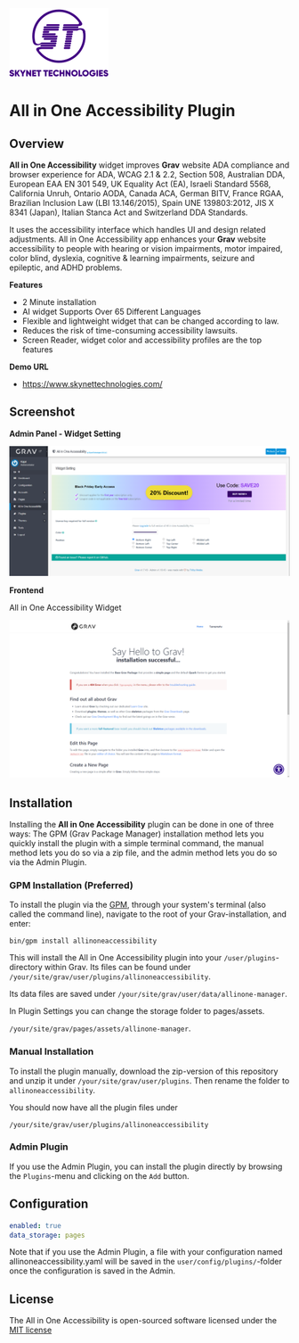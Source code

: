 [![Skynet Technologies USA LLC](sntg-company-in-usa.png)](https://www.skynettechnologies.com)

# All in One Accessibility Plugin

## Overview

**All in One Accessibility** widget improves **Grav** website ADA compliance and browser experience for ADA, WCAG 2.1 & 2.2, Section 508, Australian DDA, European EAA EN 301 549, UK Equality Act (EA), Israeli Standard 5568, California Unruh, Ontario AODA, Canada ACA, German BITV, France RGAA, Brazilian Inclusion Law (LBI 13.146/2015), Spain UNE 139803:2012, JIS X 8341 (Japan), Italian Stanca Act and Switzerland DDA Standards.

It uses the accessibility interface which handles UI and design related adjustments. All in One Accessibility app enhances your **Grav** website accessibility to people with hearing or vision impairments, motor impaired, color blind, dyslexia, cognitive & learning impairments, seizure and epileptic, and ADHD problems.

**Features**
- 2 Minute installation
- AI widget Supports Over 65 Different Languages
- Flexible and lightweight widget that can be changed according to law.
- Reduces the risk of time-consuming accessibility lawsuits.
- Screen Reader, widget color and accessibility profiles are the top features

**Demo URL**
- https://www.skynettechnologies.com/

## Screenshot

**Admin Panel - Widget Setting**

![Widget Settings](screenshot_admin_setting.png)

**Frontend**

All in One Accessibility  Widget

![Allinoneaccessibility and widget](screenshot_frontend.png)

## Installation

Installing the **All in One Accessibility** plugin can be done in one of three ways: The GPM (Grav Package Manager) installation method lets you quickly install the plugin with a simple terminal command, the manual method lets you do so via a zip file, and the admin method lets you do so via the Admin Plugin.

### GPM Installation (Preferred)

To install the plugin via the [GPM](http://learn.getgrav.org/advanced/grav-gpm), through your system's terminal (also called the command line), navigate to the root of your Grav-installation, and enter:

    bin/gpm install allinoneaccessibility

This will install the All in One Accessibility plugin into your `/user/plugins`-directory within Grav.
Its files can be found under `/your/site/grav/user/plugins/allinoneaccessibility`.

Its data files are saved under
`/your/site/grav/user/data/allinone-manager`.


In Plugin Settings you can change the storage folder to pages/assets.

`/your/site/grav/pages/assets/allinone-manager`.

### Manual Installation

To install the plugin manually, download the zip-version of this repository and unzip it under `/your/site/grav/user/plugins`. Then rename the folder to `allinoneaccessibility`.

You should now have all the plugin files under

    /your/site/grav/user/plugins/allinoneaccessibility

### Admin Plugin

If you use the Admin Plugin, you can install the plugin directly by browsing the `Plugins`-menu and clicking on the `Add` button.

## Configuration

```yaml
enabled: true
data_storage: pages
```

Note that if you use the Admin Plugin, a file with your configuration named allinoneaccessibility.yaml will be saved in the `user/config/plugins/`-folder once the configuration is saved in the Admin.

## License

The All in One Accessibility is open-sourced software licensed under the [MIT license](http://opensource.org/licenses/MIT)

